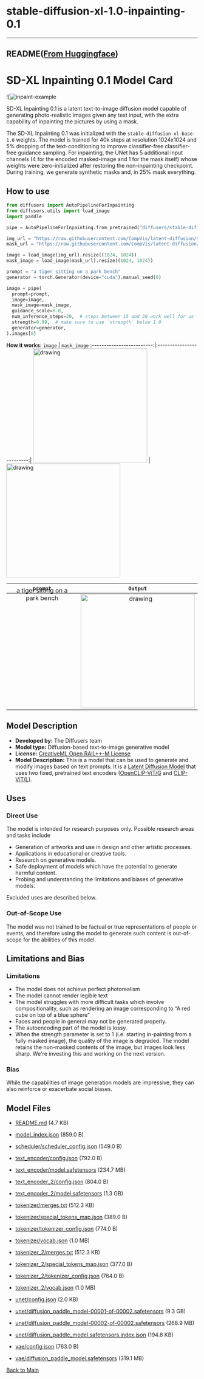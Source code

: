 
# stable-diffusion-xl-1.0-inpainting-0.1
---


## README([From Huggingface](https://huggingface.co/diffusers/stable-diffusion-xl-1.0-inpainting-0.1))




# SD-XL Inpainting 0.1 Model Card

![![inpaint-example](https://huggingface.co/diffusers/stable-diffusion-xl-1.0-inpainting-0.1/resolve/main/inpaint-examples-min.png)

SD-XL Inpainting 0.1 is a latent text-to-image diffusion model capable of generating photo-realistic images given any text input, with the extra capability of inpainting the pictures by using a mask.

The SD-XL Inpainting 0.1 was initialized with the `stable-diffusion-xl-base-1.0` weights. The model is trained for 40k steps at resolution 1024x1024 and 5% dropping of the text-conditioning to improve classifier-free classifier-free guidance sampling. For inpainting, the UNet has 5 additional input channels (4 for the encoded masked-image and 1 for the mask itself) whose weights were zero-initialized after restoring the non-inpainting checkpoint. During training, we generate synthetic masks and, in 25% mask everything.


## How to use

```py
from diffusers import AutoPipelineForInpainting
from diffusers.utils import load_image
import paddle

pipe = AutoPipelineForInpainting.from_pretrained("diffusers/stable-diffusion-xl-1.0-inpainting-0.1", dtype=paddle.float16, variant="fp16")

img_url = "https://raw.githubusercontent.com/CompVis/latent-diffusion/main/data/inpainting_examples/overture-creations-5sI6fQgYIuo.png"
mask_url = "https://raw.githubusercontent.com/CompVis/latent-diffusion/main/data/inpainting_examples/overture-creations-5sI6fQgYIuo_mask.png"

image = load_image(img_url).resize((1024, 1024))
mask_image = load_image(mask_url).resize((1024, 1024))

prompt = "a tiger sitting on a park bench"
generator = torch.Generator(device="cuda").manual_seed(0)

image = pipe(
  prompt=prompt,
  image=image,
  mask_image=mask_image,
  guidance_scale=8.0,
  num_inference_steps=20,  # steps between 15 and 30 work well for us
  strength=0.99,  # make sure to use `strength` below 1.0
  generator=generator,
).images[0]
```

**How it works:**
`image`          | `mask_image`
:-------------------------:|:-------------------------:|
<img src="https://raw.githubusercontent.com/CompVis/latent-diffusion/main/data/inpainting_examples/overture-creations-5sI6fQgYIuo.png" alt="drawing" width="300"/> | <img src="https://raw.githubusercontent.com/CompVis/latent-diffusion/main/data/inpainting_examples/overture-creations-5sI6fQgYIuo_mask.png" alt="drawing" width="300"/>


`prompt`          | `Output`
:-------------------------:|:-------------------------:|
<span style="position: relative;bottom: 150px;">a tiger sitting on a park bench</span> | <img src="https://huggingface.co/datasets/valhalla/images/resolve/main/tiger.png" alt="drawing" width="300"/>

## Model Description

- **Developed by:** The Diffusers team
- **Model type:** Diffusion-based text-to-image generative model
- **License:** [CreativeML Open RAIL++-M License](https://huggingface.co/stabilityai/stable-diffusion-xl-base-1.0/blob/main/LICENSE.md)
- **Model Description:** This is a model that can be used to generate and modify images based on text prompts. It is a [Latent Diffusion Model](https://arxiv.org/abs/2112.10752) that uses two fixed, pretrained text encoders ([OpenCLIP-ViT/G](https://github.com/mlfoundations/open_clip) and [CLIP-ViT/L](https://github.com/openai/CLIP/tree/main)).


## Uses

### Direct Use

The model is intended for research purposes only. Possible research areas and tasks include

- Generation of artworks and use in design and other artistic processes.
- Applications in educational or creative tools.
- Research on generative models.
- Safe deployment of models which have the potential to generate harmful content.
- Probing and understanding the limitations and biases of generative models.

Excluded uses are described below.

### Out-of-Scope Use

The model was not trained to be factual or true representations of people or events, and therefore using the model to generate such content is out-of-scope for the abilities of this model.

## Limitations and Bias

### Limitations

- The model does not achieve perfect photorealism
- The model cannot render legible text
- The model struggles with more difficult tasks which involve compositionality, such as rendering an image corresponding to “A red cube on top of a blue sphere”
- Faces and people in general may not be generated properly.
- The autoencoding part of the model is lossy.
- When the strength parameter is set to 1 (i.e. starting in-painting from a fully masked image), the quality of the image is degraded. The model retains the non-masked contents of the image, but images look less sharp. We're investing this and working on the next version.

### Bias
While the capabilities of image generation models are impressive, they can also reinforce or exacerbate social biases.




## Model Files

- [README.md](https://paddlenlp.bj.bcebos.com/models/community/diffusers/stable-diffusion-xl-1.0-inpainting-0.1/README.md) (4.7 KB)

- [model_index.json](https://paddlenlp.bj.bcebos.com/models/community/diffusers/stable-diffusion-xl-1.0-inpainting-0.1/model_index.json) (859.0 B)

- [scheduler/scheduler_config.json](https://paddlenlp.bj.bcebos.com/models/community/diffusers/stable-diffusion-xl-1.0-inpainting-0.1/scheduler/scheduler_config.json) (549.0 B)

- [text_encoder/config.json](https://paddlenlp.bj.bcebos.com/models/community/diffusers/stable-diffusion-xl-1.0-inpainting-0.1/text_encoder/config.json) (792.0 B)

- [text_encoder/model.safetensors](https://paddlenlp.bj.bcebos.com/models/community/diffusers/stable-diffusion-xl-1.0-inpainting-0.1/text_encoder/model.safetensors) (234.7 MB)

- [text_encoder_2/config.json](https://paddlenlp.bj.bcebos.com/models/community/diffusers/stable-diffusion-xl-1.0-inpainting-0.1/text_encoder_2/config.json) (804.0 B)

- [text_encoder_2/model.safetensors](https://paddlenlp.bj.bcebos.com/models/community/diffusers/stable-diffusion-xl-1.0-inpainting-0.1/text_encoder_2/model.safetensors) (1.3 GB)

- [tokenizer/merges.txt](https://paddlenlp.bj.bcebos.com/models/community/diffusers/stable-diffusion-xl-1.0-inpainting-0.1/tokenizer/merges.txt) (512.3 KB)

- [tokenizer/special_tokens_map.json](https://paddlenlp.bj.bcebos.com/models/community/diffusers/stable-diffusion-xl-1.0-inpainting-0.1/tokenizer/special_tokens_map.json) (389.0 B)

- [tokenizer/tokenizer_config.json](https://paddlenlp.bj.bcebos.com/models/community/diffusers/stable-diffusion-xl-1.0-inpainting-0.1/tokenizer/tokenizer_config.json) (774.0 B)

- [tokenizer/vocab.json](https://paddlenlp.bj.bcebos.com/models/community/diffusers/stable-diffusion-xl-1.0-inpainting-0.1/tokenizer/vocab.json) (1.0 MB)

- [tokenizer_2/merges.txt](https://paddlenlp.bj.bcebos.com/models/community/diffusers/stable-diffusion-xl-1.0-inpainting-0.1/tokenizer_2/merges.txt) (512.3 KB)

- [tokenizer_2/special_tokens_map.json](https://paddlenlp.bj.bcebos.com/models/community/diffusers/stable-diffusion-xl-1.0-inpainting-0.1/tokenizer_2/special_tokens_map.json) (377.0 B)

- [tokenizer_2/tokenizer_config.json](https://paddlenlp.bj.bcebos.com/models/community/diffusers/stable-diffusion-xl-1.0-inpainting-0.1/tokenizer_2/tokenizer_config.json) (764.0 B)

- [tokenizer_2/vocab.json](https://paddlenlp.bj.bcebos.com/models/community/diffusers/stable-diffusion-xl-1.0-inpainting-0.1/tokenizer_2/vocab.json) (1.0 MB)

- [unet/config.json](https://paddlenlp.bj.bcebos.com/models/community/diffusers/stable-diffusion-xl-1.0-inpainting-0.1/unet/config.json) (2.0 KB)

- [unet/diffusion_paddle_model-00001-of-00002.safetensors](https://paddlenlp.bj.bcebos.com/models/community/diffusers/stable-diffusion-xl-1.0-inpainting-0.1/unet/diffusion_paddle_model-00001-of-00002.safetensors) (9.3 GB)

- [unet/diffusion_paddle_model-00002-of-00002.safetensors](https://paddlenlp.bj.bcebos.com/models/community/diffusers/stable-diffusion-xl-1.0-inpainting-0.1/unet/diffusion_paddle_model-00002-of-00002.safetensors) (268.9 MB)

- [unet/diffusion_paddle_model.safetensors.index.json](https://paddlenlp.bj.bcebos.com/models/community/diffusers/stable-diffusion-xl-1.0-inpainting-0.1/unet/diffusion_paddle_model.safetensors.index.json) (194.8 KB)

- [vae/config.json](https://paddlenlp.bj.bcebos.com/models/community/diffusers/stable-diffusion-xl-1.0-inpainting-0.1/vae/config.json) (763.0 B)

- [vae/diffusion_paddle_model.safetensors](https://paddlenlp.bj.bcebos.com/models/community/diffusers/stable-diffusion-xl-1.0-inpainting-0.1/vae/diffusion_paddle_model.safetensors) (319.1 MB)


[Back to Main](../../)